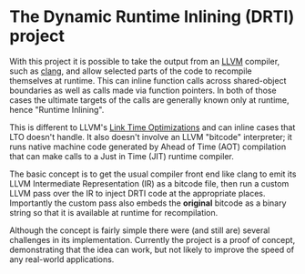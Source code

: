 # The Dynamic Runtime Inlining (DRTI) project

With this project it is possible to take the output from an
[LLVM](http://llvm.org/) compiler, such as
[clang](https://clang.llvm.org/), and allow selected parts of the code
to recompile themselves at runtime. This can inline function calls
across shared-object boundaries as well as calls made via function
pointers. In both of those cases the ultimate targets of the calls are
generally known only at runtime, hence "Runtime Inlining".

This is different to LLVM's [Link Time
Optimizations](https://www.llvm.org/docs/LinkTimeOptimization.html)
and can inline cases that LTO doesn't handle. It also doesn't involve
an LLVM "bitcode" interpreter; it runs native machine code generated
by Ahead of Time (AOT) compilation that can make calls to a Just in
Time (JIT) runtime compiler.

The basic concept is to get the usual compiler front end like clang to
emit its LLVM Intermediate Representation (IR) as a bitcode file, then
run a custom LLVM pass over the IR to inject DRTI code at the
appropriate places. Importantly the custom pass also embeds the
**original** bitcode as a binary string so that it is available at
runtime for recompilation.

Although the concept is fairly simple there were (and still are)
several challenges in its implementation. Currently the project is a
proof of concept, demonstrating that the idea can work, but not likely
to improve the speed of any real-world applications.


